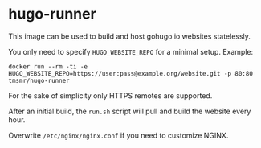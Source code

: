# hugo-runner

This image can be used to build and host gohugo.io websites statelessly.

You only need to specify `HUGO_WEBSITE_REPO` for a minimal setup. Example:

```
docker run --rm -ti -e HUGO_WEBSITE_REPO=https://user:pass@example.org/website.git -p 80:80 tmsmr/hugo-runner
```

For the sake of simplicity only HTTPS remotes are supported.

After an initial build, the `run.sh` script will pull and build the website every hour.

Overwrite `/etc/nginx/nginx.conf` if you need to customize NGINX.
